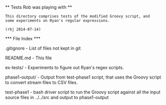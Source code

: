 ** Tests Rob was playing with **

    This directory comprises tests of the modified Groovy script, and
    some experiments on Ryan's regular expressions.
    
    (rbj 2014-07-14)

*** File Index ***

.gitignore		- List of files not kept in git

README.md		- This file

ex-tests/		- Experiments to figure out Ryan's regex
                          scripts.

phase1-output/          - Output from test-phase1 script, that uses
                          the Groovy script to convert stream files to
                          CSV files.

test-phase1		- bash driver script to run the Groovy script
                          against all the input source files in
                          ../../src and output to phase1-output
